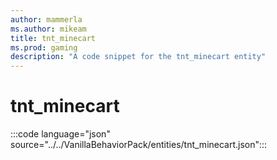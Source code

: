 ```yaml
---
author: mammerla
ms.author: mikeam
title: tnt_minecart
ms.prod: gaming
description: "A code snippet for the tnt_minecart entity"
---
```


# tnt_minecart

:::code language="json" source="../../VanillaBehaviorPack/entities/tnt_minecart.json":::